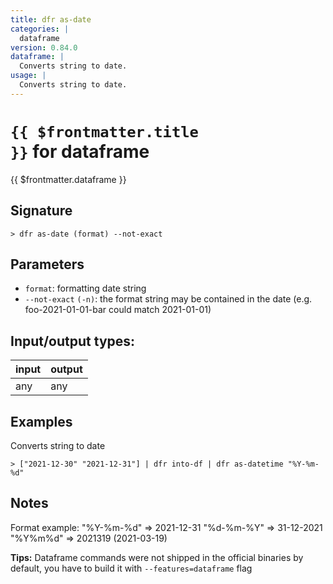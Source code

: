 ```yaml
---
title: dfr as-date
categories: |
  dataframe
version: 0.84.0
dataframe: |
  Converts string to date.
usage: |
  Converts string to date.
---
```


# <code>{{ $frontmatter.title }}</code> for dataframe

<div class='command-title'>{{ $frontmatter.dataframe }}</div>

## Signature

```> dfr as-date (format) --not-exact```

## Parameters

 -  `format`: formatting date string
 -  `--not-exact` `(-n)`: the format string may be contained in the date (e.g. foo-2021-01-01-bar could match 2021-01-01)


## Input/output types:

| input | output |
| ----- | ------ |
| any   | any    |

## Examples

Converts string to date
```shell
> ["2021-12-30" "2021-12-31"] | dfr into-df | dfr as-datetime "%Y-%m-%d"

```

## Notes
Format example:
        "%Y-%m-%d"    => 2021-12-31
        "%d-%m-%Y"    => 31-12-2021
        "%Y%m%d"      => 2021319 (2021-03-19)

**Tips:** Dataframe commands were not shipped in the official binaries by default, you have to build it with `--features=dataframe` flag